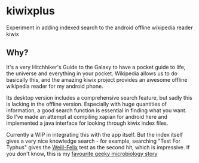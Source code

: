 # kiwixplus
Experiment in adding indexed search to the android offline wikipedia reader kiwix

## Why?
It's a very Hitchhiker's Guide to the Galaxy to have a pocket guide to life, the universe and everything in your pocket. Wikipedia allows us to do basically this, and the amazing kiwix project provides an awesome offline wikipedia reader for my android phone.

Its desktop version includes a comprehensive search feature, but sadly this is lacking in the offline version. Especially with huge quantities of information, a good search function is essential in finding what you want. So I've made an attempt at compiling xapian for android here and implemented a java interface for looking through kiwix index files.

Currently a WIP in integrating this with the app itself. But the index itself gives a very nice knowledge search - for example, searching "Test For Typhus" gives the [Weill-Felix](https://en.wikipedia.org/wiki/Weil%E2%80%93Felix_test) test as the second hit, which is impressive. If you don't know, this is my [favourite geeky microbiology story](https://en.wikipedia.org/wiki/Proteus_OX19#History)
